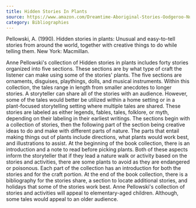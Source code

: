 ```yaml
---
title: Hidden Stories In Plants
source: https://www.amazon.com/Dreamtime-Aboriginal-Stories-Oodgeroo-Nunukul/dp/0688132960
category: Bibliographies
---
```

<p>Pellowski, A. (1990). Hidden stories in plants: Unusual and easy-to-tell stories from around the world, together with creative things to do while telling them. New York: Macmillan.</p>
<p>Anne Pellowski's collection of Hidden stories in plants includes forty stories organized into five sections. These sections are by what type of craft the listener can make using some of the stories' plants. The five sections are ornaments, disguises, playthings, dolls, and musical instruments. Within this collection, the tales range in length from smaller anecdotes to longer stories. A storyteller can share all of the stories with an audience. However, some of the tales would better be utilized within a home setting or in a plant-focused storytelling setting where multiple tales are shared. These stories are labeled as either legends, fables, tales, folklore, or myth, depending on their labeling in their earliest writings. The sections begin with a collection of stories, then the following part of the section being creative ideas to do and make with different parts of nature. The parts that entail making things out of plants include directions, what plants would work best, and illustrations to assist. At the beginning of the book collection, there is an introduction and a note to read before picking plants. Both of these aspects inform the storyteller that if they lead a nature walk or activity based on the stories and activities, there are some plants to avoid as they are endangered or poisonous. Each part of the collection has an introduction for both the stories and for the craft portion. At the end of the book collection, there is a bibliography for the stories share, a section to locate additional stories, and holidays that some of the stories work best. Anne Pellowski's collection of stories and activities will appeal to elementary-aged children. Although, some tales would appeal to an older audience.</p>
